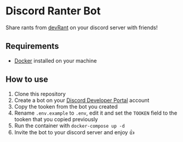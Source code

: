 # Discord Ranter Bot
Share rants from [devRant](https://devrant.com/) on your discord server with friends!

## Requirements
- [Docker](https://docs.docker.com/install/) installed on your machine

## How to use
1. Clone this repository
1. Create a bot on your [Discord Developer Portal](https://discordapp.com/developers/applications/) account
1. Copy the tooken from the bot you created
1. Rename `.env.example` to `.env`, edit it and set the `TOOKEN` field to the tooken that you copied previously
1. Run the container with `docker-compose up -d`
1. Invite the bot to your discord server and enjoy 👍